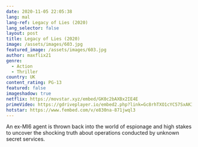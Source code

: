 ```yaml
---
date: 2020-11-05 22:05:38
lang: mal
lang-ref: Legacy of Lies (2020)
lang_selector: false
layout: post
title: Legacy of Lies (2020)
image: /assets/images/603.jpg
featured_image: /assets/images/603.jpg
author: maxflix21
genre:
  - Action
  - Thriller
country: UK
content_rating: PG-13
featured: false
imageshadow: true
netflix: https://movstar.xyz/embed/GK0c2bAXBx2IE4E
primeVideo: https://gdriveplayer.io/embed2.php?link=Gc8rhTXO1cYC57SxAKIshAQWBWGPawPfLViuf4IJJoxmRvRLMQywlR7zDUiav%252BCvbLXE%252BYMLa5Qa6Se%252FkE6c2WWVTiUCImOOWkcgnhcArKdlrUii7fAmhqhzrP5lSmI3vMO9m%252FWkbQUfoLTIAGqi%252B0dGQnJDVosXDNHEVwVUb4OQREt3lwaIAUuft5lDoFBnM%253D
hotstar: https://www.fembed.com/v/e830na-871jwql3
---
```

An ex-MI6 agent is thrown back into the world of espionage and high stakes to uncover the shocking truth about operations conducted by unknown secret services.